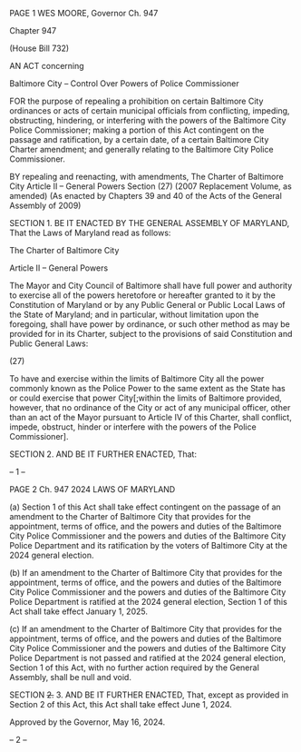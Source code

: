 PAGE 1
WES MOORE, Governor Ch. 947

Chapter 947

(House Bill 732)

AN ACT concerning

Baltimore City – Control Over Powers of Police Commissioner

FOR the purpose of repealing a prohibition on certain Baltimore City ordinances or acts of
certain municipal officials from conflicting, impeding, obstructing, hindering, or
interfering with the powers of the Baltimore City Police Commissioner; making a
portion of this Act contingent on the passage and ratification, by a certain date, of a
certain Baltimore City Charter amendment; and generally relating to the Baltimore
City Police Commissioner.

BY repealing and reenacting, with amendments,
The Charter of Baltimore City
Article II – General Powers
Section (27)
(2007 Replacement Volume, as amended)
(As enacted by Chapters 39 and 40 of the Acts of the General Assembly of 2009)

SECTION 1. BE IT ENACTED BY THE GENERAL ASSEMBLY OF MARYLAND,
That the Laws of Maryland read as follows:

The Charter of Baltimore City

Article II – General Powers

The Mayor and City Council of Baltimore shall have full power and authority to
exercise all of the powers heretofore or hereafter granted to it by the Constitution of
Maryland or by any Public General or Public Local Laws of the State of Maryland; and in
particular, without limitation upon the foregoing, shall have power by ordinance, or such
other method as may be provided for in its Charter, subject to the provisions of said
Constitution and Public General Laws:

(27)

To have and exercise within the limits of Baltimore City all the power commonly
known as the Police Power to the same extent as the State has or could exercise that power
City[;within the limits of Baltimore provided, however, that no ordinance of the City or act
of any municipal officer, other than an act of the Mayor pursuant to Article IV of this
Charter, shall conflict, impede, obstruct, hinder or interfere with the powers of the Police
Commissioner].

SECTION 2. AND BE IT FURTHER ENACTED, That:

– 1 –

PAGE 2
Ch. 947 2024 LAWS OF MARYLAND

(a) Section 1 of this Act shall take effect contingent on the passage of an
amendment to the Charter of Baltimore City that provides for the appointment, terms of
office, and the powers and duties of the Baltimore City Police Commissioner and the powers
and duties of the Baltimore City Police Department and its ratification by the voters of
Baltimore City at the 2024 general election.

(b) If an amendment to the Charter of Baltimore City that provides for the
appointment, terms of office, and the powers and duties of the Baltimore City Police
Commissioner and the powers and duties of the Baltimore City Police Department is ratified
at the 2024 general election, Section 1 of this Act shall take effect January 1, 2025.

(c) If an amendment to the Charter of Baltimore City that provides for the
appointment, terms of office, and the powers and duties of the Baltimore City Police
Commissioner and the powers and duties of the Baltimore City Police Department is not
passed and ratified at the 2024 general election, Section 1 of this Act, with no further action
required by the General Assembly, shall be null and void.

SECTION ~~2.~~ 3. AND BE IT FURTHER ENACTED, That, except as provided in
Section 2 of this Act, this Act shall take effect June 1, 2024.

Approved by the Governor, May 16, 2024.

– 2 –